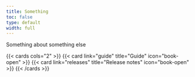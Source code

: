```yaml
---
title: Something
toc: false
type: default
width: full
---
```


Something about something else

{{< cards cols="2" >}}
  {{< card link="guide" title="Guide" icon="book-open" >}}
{{< card link="releases" title="Release notes" icon="book-open" >}}
{{< /cards >}}